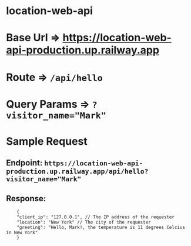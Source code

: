 # location-web-api

# Base Url => https://location-web-api-production.up.railway.app

# Route => `/api/hello`

# Query Params => `?visitor_name="Mark"`

# Sample Request

## Endpoint: `https://location-web-api-production.up.railway.app/api/hello?visitor_name="Mark"`

## Response:
```
    {
    "client_ip": "127.0.0.1", // The IP address of the requester
    "location": "New York" // The city of the requester
    "greeting": "Hello, Mark!, the temperature is 11 degrees Celcius in New York"
    }
```
